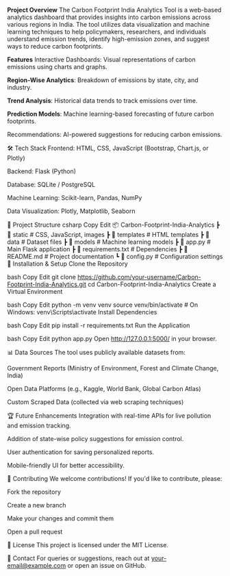 **Project Overview**
The Carbon Footprint India Analytics Tool is a web-based analytics dashboard that provides insights into carbon emissions across various regions in India. The tool utilizes data visualization and machine learning techniques to help policymakers, researchers, and individuals understand emission trends, identify high-emission zones, and suggest ways to reduce carbon footprints.

**Features**
Interactive Dashboards: Visual representations of carbon emissions using charts and graphs.

**Region-Wise Analytics**: Breakdown of emissions by state, city, and industry.

**Trend Analysis**: Historical data trends to track emissions over time.

**Prediction Models**: Machine learning-based forecasting of future carbon footprints.

Recommendations: AI-powered suggestions for reducing carbon emissions.

🛠️ Tech Stack
Frontend: HTML, CSS, JavaScript (Bootstrap, Chart.js, or Plotly)

Backend: Flask (Python)

Database: SQLite / PostgreSQL

Machine Learning: Scikit-learn, Pandas, NumPy

Data Visualization: Plotly, Matplotlib, Seaborn

📂 Project Structure
csharp
Copy
Edit
📦 Carbon-Footprint-India-Analytics
 ┣ 📂 static            # CSS, JavaScript, images
 ┣ 📂 templates         # HTML templates
 ┣ 📂 data              # Dataset files
 ┣ 📂 models            # Machine learning models
 ┣ 📜 app.py            # Main Flask application
 ┣ 📜 requirements.txt  # Dependencies
 ┣ 📜 README.md         # Project documentation
 ┗ 📜 config.py         # Configuration settings
🔧 Installation & Setup
Clone the Repository

bash
Copy
Edit
git clone https://github.com/your-username/Carbon-Footprint-India-Analytics.git
cd Carbon-Footprint-India-Analytics
Create a Virtual Environment

bash
Copy
Edit
python -m venv venv
source venv/bin/activate  # On Windows: venv\Scripts\activate
Install Dependencies

bash
Copy
Edit
pip install -r requirements.txt
Run the Application

bash
Copy
Edit
python app.py
Open http://127.0.0.1:5000/ in your browser.

📊 Data Sources
The tool uses publicly available datasets from:

Government Reports (Ministry of Environment, Forest and Climate Change, India)

Open Data Platforms (e.g., Kaggle, World Bank, Global Carbon Atlas)

Custom Scraped Data (collected via web scraping techniques)

🏆 Future Enhancements
Integration with real-time APIs for live pollution and emission tracking.

Addition of state-wise policy suggestions for emission control.

User authentication for saving personalized reports.

Mobile-friendly UI for better accessibility.

🤝 Contributing
We welcome contributions! If you'd like to contribute, please:

Fork the repository

Create a new branch

Make your changes and commit them

Open a pull request

📄 License
This project is licensed under the MIT License.

📩 Contact
For queries or suggestions, reach out at your-email@example.com or open an issue on GitHub.